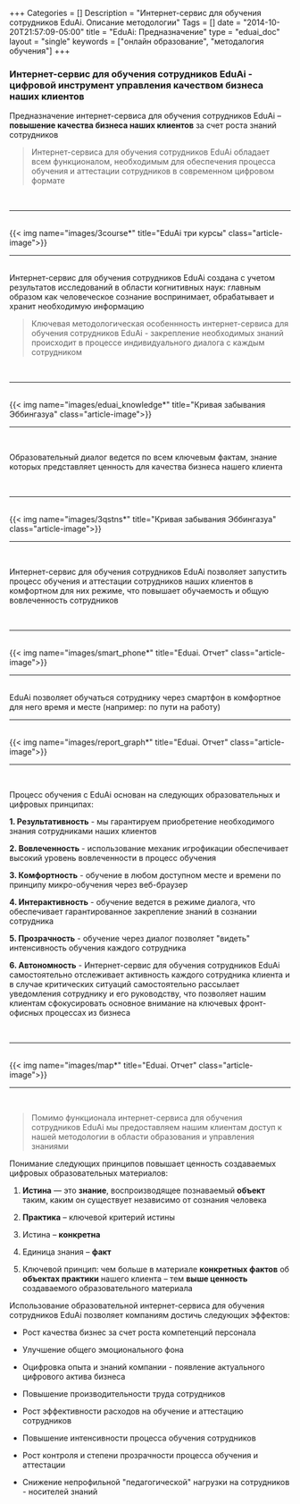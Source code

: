 +++
Categories = []
Description = "Интернет-сервис для обучения сотрудников EduAi. Описание методологии"
Tags = []
date = "2014-10-20T21:57:09-05:00"
title = "EduAi: Предназначение"
type = "eduai_doc"
layout = "single"
keywords = ["онлайн образование", "методалогия обучения"]
+++
### Интернет-сервис для обучения сотрудников EduAi - цифровой инструмент управления качеством бизнеса наших клиентов
Предназначение интернет-сервиса для обучения сотрудников EduAi – <b>повышение качества бизнеса наших клиентов</b> за счет роста знаний сотрудников

<blockquote>Интернет-сервиса для обучения сотрудников EduAi обладает всем функционалом, необходимым для обеспечения процесса обучения и аттестации сотрудников в современном цифровом формате</blockquote>
<br><hr><br>
{{< img name="images/3course*" title="EduAi три курсы" class="article-image">}}
<br><hr><br>
Интернет-сервис для обучения сотрудников EduAi создана с учетом  результатов исследований в области когнитивных наук: главным образом как человеческое сознание воспринимает, обрабатывает и хранит необходимую информацию

<blockquote>Ключевая методологическая особеннность интернет-сервиса для обучения сотрудников EduAi - закрепление необходимых знаний происходит в процессе индивидуального диалога с каждым сотрудником</blockquote>

<br><hr><br>
{{< img name="images/eduai_knowledge*" title="Кривая забывания Эббингазуа" class="article-image">}}
<br><hr><br>

Образовательный диалог ведется по всем ключевым фактам, знание которых представляет ценность для качества бизнеса нашего клиента

<br><hr><br>
{{< img name="images/3qstns*" title="Кривая забывания Эббингазуа" class="article-image">}}
<br><hr><br>

Интернет-сервис для обучения сотрудников EduAi позволяет запустить процесс обучения и аттестации сотрудников наших клиентов в комфортном для них режиме, что повышает обучаемость и общую вовлеченность сотрудников

<br><hr><br>
{{< img name="images/smart_phone*" title="Eduai. Отчет" class="article-image">}}
<br><hr><br>
EduAi позволяет обучаться сотруднику через смартфон в комфортное для него время и месте (например: по пути на работу)
<br><hr><br>
{{< img name="images/report_graph*" title="Eduai. Отчет" class="article-image">}}
<br><hr><br>

Процесс обучения с EduAi основан на следующих образовательных и цифровых принципах:

<b>1. Результативность</b> - мы гарантируем приобретение необходимого знания сотрудниками наших клиентов

<b>2. Вовлеченность</b> - использование механик игрофикации обеспечивает высокий уровень вовлеченности в процесс обучения

<b>3. Комфортность</b> - обучение в любом доступном месте и времени по принципу микро-обучения через веб-браузер

<b>4. Интерактивность</b> - обучение ведется в режиме диалога, что обеспечивает гарантированное закрепление знаний в сознании сотрудника

<b>5. Прозрачность</b> - обучение через диалог позволяет "видеть" интенсивность обучения каждого сотрудника

<b>6. Автономность</b> - Интернет-сервис для обучения сотрудников EduAi самостоятельно отслеживает активность каждого сотрудника клиента и в случае критических ситуаций самостоятельно рассылает уведомления сотруднику и его руководству, что позволяет нашим 
клиентам сфокусировать основное внимание на ключевых фронт-офисных процессах из бизнеса	

<br><hr><br>
{{< img name="images/map*" title="Eduai. Отчет" class="article-image">}}
<br><hr><br>

<blockquote>Помимо функционала интернет-сервиса для обучения сотрудников EduAi мы предоставляем нашим клиентам доступ к нашей методологии в области образования и управления знаниями</blockquote>

Понимание следующих принципов повышает ценность создаваемых цифровых образовательных материалов:

1. <b>Истина</b> — это <b>знание</b>, воспроизводящее познаваемый <b>объект</b> таким, каким он существует независимо от сознания человека

2. <b>Практика</b> – ключевой критерий истины

3. Истина – <b>конкретна</b>

4. Единица знания – <b>факт</b>

5. Ключевой принцип: чем больше в материале <b>конкретных фактов</b> об <b>объектах практики</b> нашего клиента – тем <b>выше ценность</b> создаваемого образовательного материала

Использование образовательной интернет-сервиса для обучения сотрудников EduAi позволяет компаниям достичь следующих эффектов:

- Рост качества бизнес за счет роста компетенций персонала

- Улучшение общего эмоционального фона

- Оцифровка опыта и знаний компании - появление актуального цифрового актива бизнеса

- Повышение производительности труда сотрудников

- Рост эффективности расходов на обучение и аттестацию сотрудников

- Повышение интенсивности процесса обучения сотрудников

- Рост контроля и степени прозрачности процесса обучения и аттестации

- Снижение непрофильной "педагогической" нагрузки на сотрудников - носителей знаний

